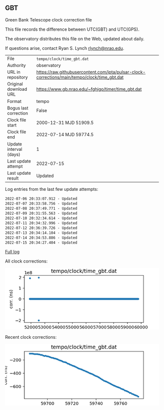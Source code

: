 
## GBT

Green Bank Telescope clock correction file

This file records the difference between UTC(GBT) and UTC(GPS).

The observatory distributes this file on the Web, updated about daily.

If questions arise, contact Ryan S. Lynch <rlynch@nrao.edu>.

|     |     |
|:--- |:--- |
| File | `tempo/clock/time_gbt.dat` |
| Authority | observatory |
| URL in repository | <https://raw.githubusercontent.com/ipta/pulsar-clock-corrections/main/tempo/clock/time_gbt.dat> |
| Original download URL | <https://www.gb.nrao.edu/~fghigo/timer/time_gbt.dat> |
| Format | tempo |
| Bogus last correction | False |
| Clock file start | 2000-12-31 MJD 51909.5 |
| Clock file end | 2022-07-14 MJD 59774.5 |
| Update interval (days) | 1 |
| Last update attempt | 2022-07-15 |
| Last update result | Updated |

Log entries from the last few update attempts:
```
2022-07-06 20:33:07.912 - Updated
2022-07-07 20:33:58.756 - Updated
2022-07-08 20:37:49.771 - Updated
2022-07-09 20:31:55.563 - Updated
2022-07-10 20:32:34.614 - Updated
2022-07-11 20:34:32.996 - Updated
2022-07-12 20:36:39.726 - Updated
2022-07-13 20:34:14.104 - Updated
2022-07-14 20:34:53.886 - Updated
2022-07-15 20:34:27.404 - Updated
```
[Full log](https://raw.githubusercontent.com/ipta/pulsar-clock-corrections/main/log/tempo/clock/time_gbt.dat.log)


All clock corrections:

![plot of all clock corrections](time_gbt.dat.png "All corrections")

Recent clock corrections:

![plot of recent clock corrections](time_gbt.dat.short.png "Recent corrections")

